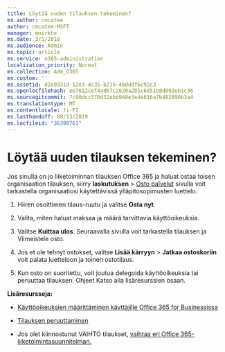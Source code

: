 ```yaml
---
title: Löytää uuden tilauksen tekeminen?
ms.author: cmcatee
author: cmcatee-MSFT
manager: mnirkhe
ms.date: 3/1/2018
ms.audience: Admin
ms.topic: article
ms.service: o365-administration
localization_priority: Normal
ms.collection: Adm_O365
ms.custom: ''
ms.assetid: d2a9331d-12e3-4c35-b216-4bdddf6c92c3
ms.openlocfilehash: ee7612cef4ad67c2620a2b1c6851b8d092eb1c36
ms.sourcegitcommit: 7c90dcc570d32ebd968e3e4e816a7b482890b3a4
ms.translationtype: MT
ms.contentlocale: fi-FI
ms.lasthandoff: 08/13/2019
ms.locfileid: "36390761"
---
```

# <a name="looking-to-buy-a-new-subscription"></a>Löytää uuden tilauksen tekeminen?

Jos sinulla on jo liiketoiminnan tilauksen Office 365 ja haluat ostaa toisen organisaation tilauksen, siirry **laskutuksen** \> [Osto palvelut](https://go.microsoft.com/fwlink/p/?linkid=868433) sivulla voit tarkastella organisaatiosi käytettävissä ylläpitosopimusten luettelo.
 
1. Hiiren osoittimen tilaus-ruutu ja valitse **Osta nyt**.

2. Valita, miten haluat maksaa ja määrä tarvittavia käyttöoikeuksia.

3. Valitse **Kuittaa ulos**. Seuraavalla sivulla voit tarkastella tilauksen ja Viimeistele osto.

4. Jos et ole tehnyt ostokset, valitse **Lisää kärryyn** \> **Jatkaa ostoskoriin** voit palata luetteloon ja toinen ostotilaus. 

5. Kun osto on suoritettu, voit joutua delegoida käyttöoikeuksia tai peruuttaa tilauksen. Ohjeet Katso alla lisäresurssien osaan.

 **Lisäresursseja:**
  
- [Käyttöoikeuksien määrittäminen käyttäjille Office 365 for Businessissa](https://docs.microsoft.com/en-us/office365/admin/subscriptions-and-billing/assign-licenses-to-users)
    
- [Tilauksen peruuttaminen](https://docs.microsoft.com/en-us/office365/admin/subscriptions-and-billing/cancel-your-subscription)
    
- Jos olet kiinnostunut VAIHTO tilaukset, [vaihtaa eri Office 365-liiketoimintasuunnitelman.](https://docs.microsoft.com/en-us/office365/admin/subscriptions-and-billing/switch-to-a-different-plan)